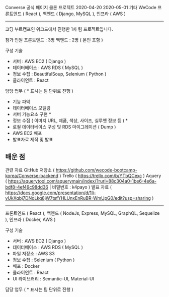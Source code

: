Converse 공식 페이지 클론 프로젝트
2020-04-20
2020-05-01
기타
WeCode
프론트엔드 ( React ), 백엔드 ( Django, MySQL ), 인프라 ( AWS )

-----------------------------------------------------------------------------------------------------------------------

코딩 부트캠프인 위코드에서 진행한 1차 팀 프로젝트입니다.

참가 인원
프론트엔드 : 3명
백엔드 : 2명 ( 본인 포함 )

구성 기술
- 서버 : AWS EC2 ( Django )
- 데이터베이스 : AWS RDS ( MySQL )
- 정보 수집 : BeautifulSoup, Selenium ( Python )
- 클라이언트 : React

담당 업무 ( * 표시는 팀 단위로 진행 )
- 기능 파악
- 데이터베이스 모델링
- 서버 기능요소 구현 *
- 정보 수집 ( 이미지 URL, 제품, 색상, 사이즈, 실루엣 정보 등 ) *
- 로컬 데이터베이스 구성 및 RDS 마이그레이션 ( Dump )
- AWS EC2 배포
- 발표자료 제작 및 발표

배운 점
- 

관련 자료
GitHub 저장소 ( https://github.com/wecode-bootcamp-korea/Converse-backend )
Trello ( https://trello.com/b/YTbQCexc )
Aquery ( https://aquerytool.com/aquerymain/index/?rurl=88c304a0-1be6-4e6a-bdf8-4ef49c98dd36 | 비밀번호 : k4payo )
발표 자료 ( https://docs.google.com/presentation/d/1Ii-vUkXqbj7DNoLkq8jW7tsfYHLUnxEnRuBR-WmUpG0/edit?usp=sharing )

-----------------------------------------------------------------------------------------------------------------------




프론트엔드 ( React ), 백엔드 ( NodeJs, Express, MySQL, GraphQL, Sequelize ), 인프라 ( Docker, AWS )

구성 기술
- 서버 : AWS EC2 ( Django )
- 데이터베이스 : AWS RDS ( MySQL )
- 파일 저장소 : AWS S3
- 정보 수집 : Selenium ( Python )
- 배포 : Docker
- 클라이언트 : React
- UI 라이브러리 : Semantic-UI, Material-UI

담당 업무 ( * 표시는 팀 단위로 진행 )
